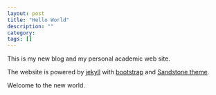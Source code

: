 ```yaml
---
layout: post
title: "Hello World"
description: ""
category:
tags: []
---
```


This is my new blog and my personal academic web site.

The website is powered by [jekyll](https://github.com/jekyll/jekyll) with [bootstrap](http://getbootstrap.com/) and [Sandstone theme](http://bootswatch.com/sandstone/).

Welcome to the new world.
